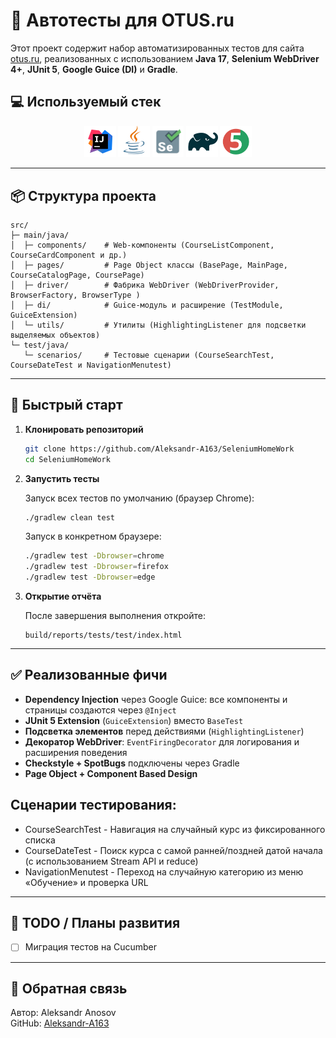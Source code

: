 # 🧪 Автотесты для OTUS.ru

Этот проект содержит набор автоматизированных тестов для сайта [otus.ru](https://otus.ru), реализованных с использованием **Java 17**, **Selenium WebDriver 4+**, **JUnit 5**, **Google Guice (DI)** и **Gradle**.

##  :computer: Используемый стек

<p align="center">
<a href="https://www.jetbrains.com/idea/"><img width="10%" title="IntelliJ IDEA" src="media/logo/Intelij_IDEA.svg"></a>
<a href="https://www.java.com/"><img width="10%" title="Java" src="media/logo/Java.svg"></a>
<a href="https://www.selenium.dev/"><img width="10%" title="Selenium" src="media/logo/Selenium.svg"></a>
<a href="https://gradle.org/"><img width="10%" title="Gradle" src="media/logo/Gradle.svg"></a>
<a href="https://junit.org/junit5/"><img width="10%" title="JUnit5" src="media/logo/JUnit5.svg"></a>
</p>

---

## 📦 Структура проекта

```
src/
├─ main/java/
│  ├─ components/    # Web‑компоненты (CourseListComponent, CourseCardComponent и др.)
│  ├─ pages/         # Page Object классы (BasePage, MainPage, CourseCatalogPage, CoursePage)
│  ├─ driver/        # Фабрика WebDriver (WebDriverProvider, BrowserFactory, BrowserType )
│  ├─ di/            # Guice‑модуль и расширение (TestModule, GuiceExtension)
│  └─ utils/         # Утилиты (HighlightingListener для подсветки выделяемых объектов)
└─ test/java/
   └─ scenarios/     # Тестовые сценарии (CourseSearchTest, CourseDateTest и NavigationMenutest)
```

---

## 🚀 Быстрый старт

1. **Клонировать репозиторий**

   ```bash
   git clone https://github.com/Aleksandr-A163/SeleniumHomeWork
   cd SeleniumHomeWork
   ```

2. **Запустить тесты**

   Запуск всех тестов по умолчанию (браузер Chrome):

   ```bash
   ./gradlew clean test
   ```

   Запуск в конкретном браузере:

   ```bash
   ./gradlew test -Dbrowser=chrome
   ./gradlew test -Dbrowser=firefox
   ./gradlew test -Dbrowser=edge
   ```

3. **Открытие отчёта**

   После завершения выполнения откройте:

   ```
   build/reports/tests/test/index.html
   ```

---


## ✅ Реализованные фичи

- **Dependency Injection** через Google Guice: все компоненты и страницы создаются через `@Inject`
- **JUnit 5 Extension** (`GuiceExtension`) вместо `BaseTest`
- **Подсветка элементов** перед действиями (`HighlightingListener`)
- **Декоратор WebDriver**: `EventFiringDecorator` для логирования и расширения поведения
- **Checkstyle + SpotBugs** подключены через Gradle
- **Page Object + Component Based Design**

## Сценарии тестирования:

  - CourseSearchTest - Навигация на случайный курс из фиксированного списка
  - CourseDateTest - Поиск курса с самой ранней/поздней датой начала (с использованием Stream API и reduce)
  - NavigationMenutest - Переход на случайную категорию из меню «Обучение» и проверка URL

---

## 📌 TODO / Планы развития

- [ ] Миграция тестов на Cucumber


---

## 📧 Обратная связь

Автор: Aleksandr Anosov  
GitHub: [Aleksandr-A163](https://github.com/Aleksandr-A163)
